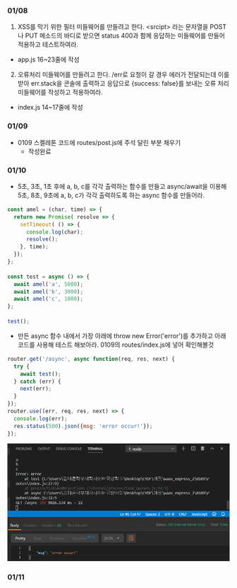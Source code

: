 ### 01/08
1. XSS를 막기 위한 필터 미들웨어를 만들려고 한다. \<srcipt> 라는 문자열을 POST나 PUT 메소드의 바디로 받으면 status 400과 함께 응답하는 미들웨어를 만들어 적용하고 테스트하여라.  
- app.js 16~23줄에 작성

2. 오류처리 미들웨어를 만들려고 한다. /err로 요청이 갈 경우 에러가 전달되는데 이를 받아 err.stack을 콘솔에 출력하고 응답으로 {success: false}를 보내는 오류 처리 미들웨어를 작성하고 적용하여라.
- index.js 14~17줄에 작성 

### 01/09
- 0109 스켈레톤 코드에 routes/post.js에 주석 달린 부분 채우기
  - 작성완료

### 01/10
- 5초, 3초, 1초 후에 a, b, c를 각각 출력하는 함수를 만들고 async/await을 이용해 5초, 8초, 9초에 a, b, c가 각각 출력하도록 하는 async 함수를 만들어라.
```js
const amel = (char, time) => {
  return new Promise( resolve => {
    setTimeout( () => {
      console.log(char);
      resolve();
    }, time);
  });
};

const test = async () => {
  await amel('a', 5000);
  await amel('b', 3000);
  await amel('c', 1000);
};

test();
```

- 만든 async 함수 내에서 가장 아래에 throw new Error('error')를 추가하고 아래 코드를 사용해 테스트 해보아라. 0109의 routes/index.js에 넣어 확인해볼것
```js
router.get('/async', async function(req, res, next) {
  try {
    await test();
  } catch (err) {
    next(err);
  }
});
router.use((err, req, res, next) => {
  console.log(err);
  res.status(500).json({msg: 'error occur!'});
});
```
![0110_ScreenShot](./0110_ScreenShot.png)

### 01/11
